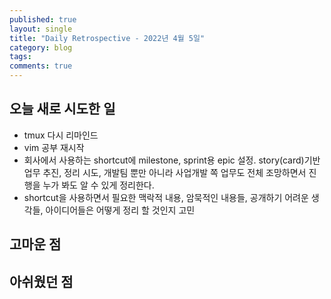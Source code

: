 ```yaml
---
published: true
layout: single
title: "Daily Retrospective - 2022년 4월 5일"
category: blog
tags: 
comments: true
---
```


## 오늘 새로 시도한 일
- tmux 다시 리마인드
- vim 공부 재시작
- 회사에서 사용하는 shortcut에 milestone, sprint용 epic 설정. story(card)기반 업무 추진, 정리 시도, 개발팀 뿐만 아니라 사업개발 쪽 업무도 전체 조망하면서 진행을 누가 봐도 알 수 있게 정리한다.
- shortcut을 사용하면서 필요한 맥락적 내용, 암묵적인 내용들, 공개하기 어려운 생각들, 아이디어들은 어떻게 정리 할 것인지 고민

## 고마운 점

## 아쉬웠던 점

## 
